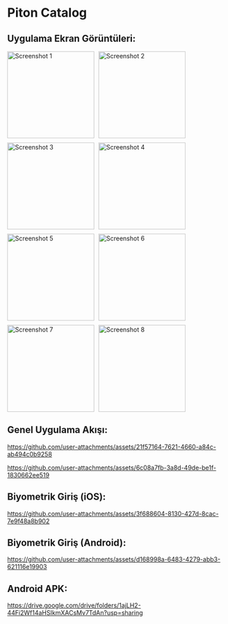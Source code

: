 # Piton Catalog

## Uygulama Ekran Görüntüleri:

<div style="display: flex; flex-wrap: wrap; gap: 10px;">
  <img src="https://github.com/user-attachments/assets/813836c6-0375-4735-a736-d42e1033d1b4" alt="Screenshot 1" width="200"/>
  <img src="https://github.com/user-attachments/assets/3c5de46f-deb8-4971-9121-ac4c0a818b9b" alt="Screenshot 2" width="200"/>
  <img src="https://github.com/user-attachments/assets/51f300d0-94f7-4c10-9d72-0e71e3ac8f20" alt="Screenshot 3" width="200"/>
  <img src="https://github.com/user-attachments/assets/cab23c25-05cc-4c65-b094-5248abee927d" alt="Screenshot 4" width="200"/>
  <img src="https://github.com/user-attachments/assets/8811b6d1-68ee-4dd5-86b4-cffb4beec3bc" alt="Screenshot 5" width="200"/>
  <img src="https://github.com/user-attachments/assets/31fc3750-4050-4da3-b6f7-0025b0f83745" alt="Screenshot 6" width="200"/>
  <img src="https://github.com/user-attachments/assets/0d1b69fc-06ac-4726-955c-9803833dd258" alt="Screenshot 7" width="200"/>
  <img src="https://github.com/user-attachments/assets/5b7c7b41-c15b-4e52-b3d1-315ad594f751" alt="Screenshot 8" width="200"/>
</div>

## Genel Uygulama Akışı:

https://github.com/user-attachments/assets/21f57164-7621-4660-a84c-ab494c0b9258

https://github.com/user-attachments/assets/6c08a7fb-3a8d-49de-be1f-1830662ee519

## Biyometrik Giriş (iOS):
https://github.com/user-attachments/assets/3f688604-8130-427d-8cac-7e9f48a8b902

## Biyometrik Giriş (Android):
https://github.com/user-attachments/assets/d168998a-6483-4279-abb3-621116e19903

## Android APK:
https://drive.google.com/drive/folders/1ajLH2-44Fi2Wf14aHSIkmXACsMv7TdAn?usp=sharing

